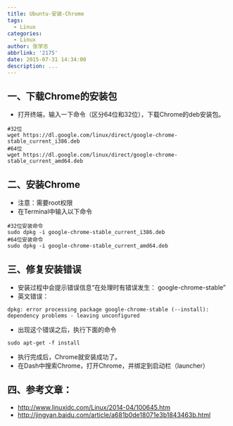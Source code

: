 ```yaml
---
title: Ubuntu-安装-Chrome
tags:
  - Linux
categories:
  - Linux
author: 张学志
abbrlink: '2175'
date: 2015-07-31 14:34:00
description: ...
---
```






## 一、下载Chrome的安装包
* 打开终端，输入一下命令（区分64位和32位），下载Chrome的deb安装包。
```
#32位
wget https://dl.google.com/linux/direct/google-chrome-stable_current_i386.deb
#64位
wget https://dl.google.com/linux/direct/google-chrome-stable_current_amd64.deb
```

## 二、安装Chrome
* 注意：需要root权限
* 在Terminal中输入以下命令
```
#32位安装命令
sudo dpkg -i google-chrome-stable_current_i386.deb
#64位安装命令
sudo dpkg -i google-chrome-stable_current_amd64.deb 
```

<!-- more -->

## 三、修复安装错误
* 安装过程中会提示错误信息“在处理时有错误发生： google-chrome-stable”
* 英文错误：
```
dpkg: error processing package google-chrome-stable (--install):
dependency problems - leaving unconfigured
```
* 出现这个错误之后，执行下面的命令
```
sudo apt-get -f install
```
* 执行完成后，Chrome就安装成功了。
* 在Dash中搜索Chrome，打开Chrome，并绑定到启动栏（launcher）


## 四、参考文章：
* http://www.linuxidc.com/Linux/2014-04/100645.htm
* http://jingyan.baidu.com/article/a681b0de18071e3b1843463b.html
